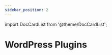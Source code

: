 ```yaml
---
sidebar_position: 2
---
```

import DocCardList from '@theme/DocCardList';

# WordPress Plugins

<DocCardList />
